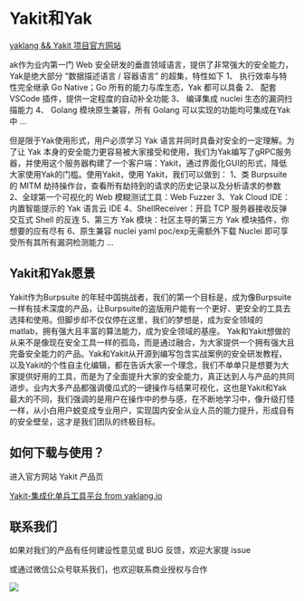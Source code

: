 # Yakit和Yak

[yaklang && Yakit 项目官方网站](http://www.yaklang.io/)

ak作为业内第一门 Web 安全研发的垂直领域语言，提供了非常强大的安全能力，Yak是绝大部分 “数据描述语言 / 容器语言” 的超集，特性如下
1、	执行效率与特性完全继承 Go Native；Go 所有的能力与库生态，Yak 都可以具备
2、	配套 VSCode 插件，提供一定程度的自动补全功能
3、	编译集成 nuclei 生态的漏洞扫描能力
4、	Golang 模块原生兼容，所有 Golang 可以实现的功能均可集成在Yak中
...


但是限于Yak使用形式，用户必须学习 Yak 语言并同时具备对安全的一定理解。为了让 Yak 本身的安全能力更容易被大家接受和使用，我们为Yak编写了gRPC服务器，并使用这个服务器构建了一个客户端：Yakit，通过界面化GUI的形式，降低大家使用Yak的门槛。使用Yakit，使用 Yakit，我们可以做到：
1、类 Burpsuite 的 MITM 劫持操作台，查看所有劫持到的请求的历史记录以及分析请求的参数
2、全球第一个可视化的 Web 模糊测试工具：Web Fuzzer
3、Yak Cloud IDE：内置智能提示的 Yak 语言云 IDE
4、ShellReceiver：开启 TCP 服务器接收反弹交互式 Shell 的反连
5、第三方 Yak 模块：社区主导的第三方 Yak 模块插件，你想要的应有尽有
6、原生兼容 nuclei yaml poc/exp无需额外下载 Nuclei 即可享受所有其所有漏洞检测能力
...


## Yakit和Yak愿景

Yakit作为Burpsuite 的年轻中国挑战者，我们的第一个目标是，成为像Burpsuite一样有技术深度的产品，让Burpsuite的盗版用户能有一个更好、更安全的工具去选择和使用。但脚步却不仅仅停在这里，我们的梦想是，成为安全领域的matlab，拥有强大且丰富的算法能力，成为安全领域的基座。
Yak和Yakit想做的从来不是像现在安全工具一样的孤岛，而是通过融合，为大家提供一个拥有强大且完备安全能力的产品。Yak和Yakit从开源到编写包含实战案例的安全研发教程，以及Yakit的个性自主化编辑，都在告诉大家一个理念，我们不单单只是想要为大家提供好用的工具，而是为了全面提升大家的安全能力，真正达到人与产品的共同进步。业内大多产品都强调傻瓜式的一键操作与结果可视化，这也是Yakit和Yak最大的不同，我们强调的是用户在操作中的参与感，在不断地学习中，像升级打怪一样，从小白用户蜕变成专业用户，实现国内安全从业人员的能力提升，形成自有的安全壁垒，这才是我们团队的终极目标。


## 如何下载与使用？

进入官方网站 Yakit 产品页

[Yakit-集成化单兵工具平台 from yaklang.io](http://www.yaklang.io/products/intro/)

## 联系我们

如果对我们的产品有任何建设性意见或 BUG 反馈，欢迎大家提 issue

或通过微信公众号联系我们，也欢迎联系商业授权与合作

![](https://www.yaklang.io/assets/images/qrcode_for_yaklang-f67bc5fedba90c628080507245f66a34.jpg)
